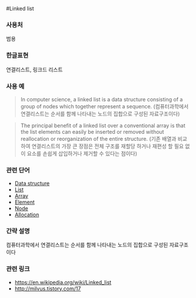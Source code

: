 #Linked list

### 사용처
범용

### 한글표현
연결리스트, 링크드 리스트

### 사용 예
>  In computer science, a linked list is a data structure consisting of a group of nodes which together represent a sequence. (컴퓨터과학에서 연결리스트는 순서를 함께 나타내는 노드의 집합으로 구성된 자료구조이다)

> The principal benefit of a linked list over a conventional array is that the list elements can easily be inserted or removed without reallocation or reorganization of the entire structure. (기존 배열과 비교하여 연결리스트의 가장 큰 장점은 전체 구조를 재할당 하거나 재편성 할 필요 없이 요소를 손쉽게 삽입하거나 제거할 수 있다는 점이다)

### 관련 단어
* [Data structure]
* [List]
* [Array]
* [Element]
* [Node]
* [Allocation]

### 간략 설명
컴퓨터과학에서 연결리스트는 순서를 함께 나타내는 노드의 집합으로 구성된 자료구조이다

### 관련 링크
* https://en.wikipedia.org/wiki/Linked_list
* http://milvus.tistory.com/17

[Data structure]:#
[List]:#
[Array]:#
[Element]:#
[Node]:#
[Allocation]:#
